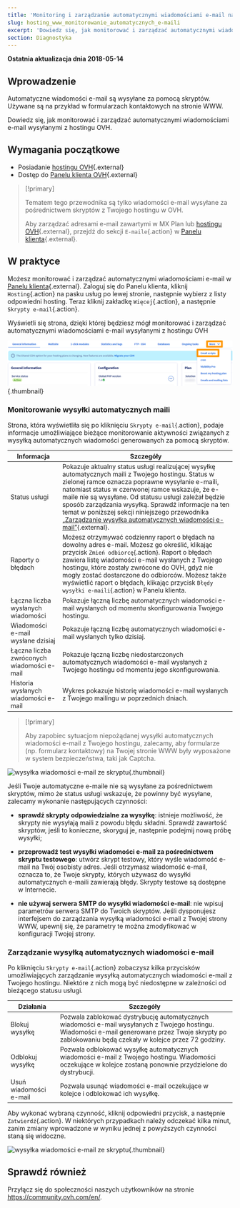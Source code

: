 ```yaml
---
title: 'Monitoring i zarządzanie automatycznymi wiadomościami e-mail na Twoim hostingu'
slug: hosting_www_monitorowanie_automatycznych_e-maili
excerpt: 'Dowiedz się, jak monitorować i zarządzać automatycznymi wiadomościami e-mail wysyłanymi z hostingu OVH'
section: Diagnostyka
---
```


**Ostatnia aktualizacja dnia 2018-05-14**

## Wprowadzenie

Automatyczne wiadomości e-mail są wysyłane za pomocą skryptów. Używane są na przykład w formularzach kontaktowych na stronie WWW.

Dowiedz się, jak monitorować i zarządzać automatycznymi wiadomościami e-mail wysyłanymi z hostingu OVH.

## Wymagania początkowe

- Posiadanie [hostingu OVH](https://www.ovh.pl/hosting/){.external}
- Dostęp do [Panelu klienta OVH](https://www.ovh.com/auth/?action=gotomanager&from=https://www.ovh.pl/&ovhSubsidiary=pl){.external}

> [!primary]
>
> Tematem tego przewodnika są tylko wiadomości e-mail wysyłane za pośrednictwem skryptów z Twojego hostingu w OVH.
>
> Aby zarządzać adresami e-mail zawartymi w MX Plan lub [hostingu OVH](https://www.ovh.pl/hosting/){.external}, przejdź do sekcji `E-maile`{.action} w [Panelu klienta](https://www.ovh.com/auth/?action=gotomanager&from=https://www.ovh.pl/&ovhSubsidiary=pl){.external}.
>

## W praktyce

Możesz monitorować i zarządzać automatycznymi wiadomościami e-mail w [Panelu klienta](https://www.ovh.com/auth/?action=gotomanager&from=https://www.ovh.pl/&ovhSubsidiary=pl){.external}. Zaloguj się do Panelu klienta, kliknij `Hosting`{.action} na pasku usług po lewej stronie, następnie wybierz z listy odpowiedni hosting. Teraz kliknij zakładkę `Więcej`{.action}, a następnie `Skrypty e-mail`{.action}.

Wyświetli się strona, dzięki której będziesz mógł monitorować i zarządzać automatycznymi wiadomościami e-mail wysyłanymi z hostingu OVH

![wysyłka wiadomości e-mail ze skryptu](images/monitoring-automatic-emails-step1.png){.thumbnail}

### Monitorowanie wysyłki automatycznych maili

Strona, która wyświetliła się po kliknięciu `Skrypty e-mail`{.action}, podaje informacje umożliwiające bieżące monitorowanie aktywności związanych z wysyłką automatycznych wiadomości generowanych za pomocą skryptów. 

|Informacja|Szczegóły|
|---|---|
|Status usługi|Pokazuje aktualny status usługi realizującej wysyłkę automatycznych maili z Twojego hostingu. Status w zielonej ramce oznacza poprawne wysyłanie e-maili, natomiast status w czerwonej ramce wskazuje, że e-maile nie są wysyłane. Od statusu usługi zależał będzie sposób zarządzania wysyłką. Sprawdź informacje na ten temat w poniższej sekcji niniejszego przewodnika [„Zarządzanie wysyłką automatycznych wiadomości e-mail”](https://docs.ovh.com/pl/hosting/hosting_www_monitorowanie_automatycznych_e-maili/#zarzadzanie-wysylka-automatycznych-wiadomosci-e-mail){.external}.|
|Raporty o błędach|Możesz otrzymywać codzienny raport o błędach na dowolny adres e-mail. Możesz go określić, klikając przycisk `Zmień odbiorcę`{.action}. Raport o błędach zawiera listę wiadomości e-mail wysłanych z Twojego hostingu, które zostały zwrócone do OVH, gdyż nie mogły zostać dostarczone do odbiorców. Możesz także wyświetlić raport o błędach, klikając przycisk `Błędy wysyłki e-maili`{.action} w Panelu klienta.|
|Łączna liczba wysłanych wiadomości|Pokazuje łączną liczbę automatycznych wiadomości e-mail wysłanych od momentu skonfigurowania Twojego hostingu.|
|Wiadomości e-mail wysłane dzisiaj|Pokazuje łączną liczbę automatycznych wiadomości e-mail wysłanych tylko dzisiaj.|
|Łączna liczba zwróconych wiadomości e-mail|Pokazuje łączną liczbę niedostarczonych automatycznych wiadomości e-mail wysłanych z Twojego hostingu od momentu jego skonfigurowania.|
|Historia wysłanych wiadomości e-mail|Wykres pokazuje historię wiadomości e-mail wysłanych z Twojego mailingu w poprzednich dniach.|

> [!primary]
>
> Aby zapobiec sytuacjom niepożądanej wysyłki automatycznych wiadomości e-mail z Twojego hostingu, zalecamy, aby formularze (np. formularz kontaktowy) na Twojej stronie WWW były wyposażone w system bezpieczeństwa, taki jak Captcha.
>

![wysyłka wiadomości e-mail ze skryptu](images/monitoring-automatic-emails-step2.png){.thumbnail}

Jeśli Twoje automatyczne e-maile nie są wysyłane za pośrednictwem skryptów, mimo że status usługi wskazuje, że powinny być wysyłane, zalecamy wykonanie następujących czynności:

- **sprawdź skrypty odpowiedzialne za wysyłkę**: istnieje możliwość, że skrypty nie wysyłają maili z powodu błędu składni. Sprawdź zawartość skryptów, jeśli to konieczne, skoryguj je, następnie podejmij nową próbę wysyłki;

- **przeprowadź test wysyłki wiadomości e-mail za pośrednictwem skryptu testowego**: utwórz skrypt testowy, który wyśle wiadomość e-mail na Twój osobisty adres. Jeśli otrzymasz wiadomość e-mail, oznacza to, że Twoje skrypty, których używasz do wysyłki automatycznych e-maili zawierają błędy. Skrypty testowe są dostępne w Internecie.

- **nie używaj serwera SMTP do wysyłki wiadomości e-mail**: nie wpisuj parametrów serwera SMTP do Twoich skryptów. Jeśli dysponujesz interfejsem do zarządzania wysyłką wiadomości e-mail z Twojej strony WWW, upewnij się, że parametry te można zmodyfikować w konfiguracji Twojej strony.

### Zarządzanie wysyłką automatycznych wiadomości e-mail

Po kliknięciu `Skrypty e-mail`{.action} zobaczysz kilka przycisków umożliwiających zarządzanie wysyłką automatycznych wiadomości e-mail z Twojego hostingu. Niektóre z nich mogą być niedostępne w zależności od bieżącego statusu usługi.

|Działania|Szczegóły|
|---|---|
|Blokuj wysyłkę|Pozwala zablokować dystrybucję automatycznych wiadomości e-mail wysyłanych z Twojego hostingu. Wiadomości e-mail generowane przez Twoje skrypty po zablokowaniu będą czekały w kolejce przez 72 godziny. |
|Odblokuj wysyłkę|Pozwala odblokować wysyłkę automatycznych wiadomości e-mail z Twojego hostingu. Wiadomości oczekujące w kolejce zostaną ponownie przydzielone do dystrybucji.|
|Usuń wiadomości e-mail|Pozwala usunąć wiadomości e-mail oczekujące w kolejce i odblokować ich wysyłkę.|

Aby wykonać wybraną czynność, kliknij odpowiedni przycisk, a następnie `Zatwierdź`{.action}. W niektórych przypadkach należy odczekać kilka minut, zanim zmiany wprowadzone w wyniku jednej z powyższych czynności staną się widoczne.

![wysyłka wiadomości e-mail ze skryptu](images/monitoring-automatic-emails-step3.png){.thumbnail}

## Sprawdź również

Przyłącz się do społeczności naszych użytkowników na stronie <https://community.ovh.com/en/>.